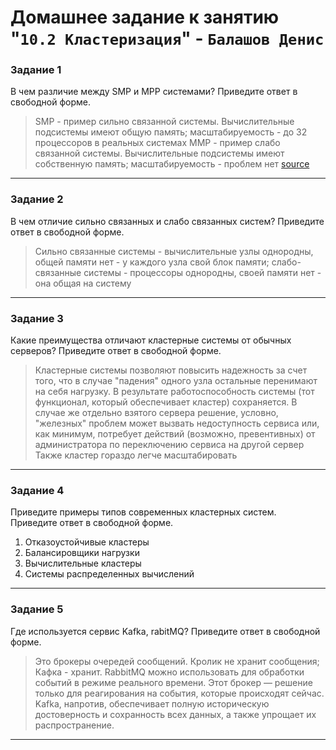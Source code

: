 # Домашнее задание к занятию "`10.2 Кластеризация`" - `Балашов Денис`  
   
### Задание 1
В чем различие между SMP и MPP системами?
Приведите ответ в свободной форме.

>SMP - пример сильно связанной системы. Вычислительные подсистемы имеют общую память; масштабируемость - до 32 процессоров в реальных системах
>MMP - пример слабо связанной системы. Вычислительные подсистемы имеют собственную память; масштабируемость - проблем нет
[source](https://parallel.ru/computers/classes.html)
---

### Задание 2
В чем отличие сильно связанных и слабо связанных систем?
Приведите ответ в свободной форме.

>Сильно связанные системы - вычислительные узлы однородны, общей памяти нет - у каждого узла свой блок памяти; слабо-связанные системы - процессоры однородны, своей памяти нет - она общая на систему
---

### Задание 3
Какие преимущества отличают кластерные системы от обычных серверов?
Приведите ответ в свободной форме.

>Кластерные системы позволяют повысить надежность за счет того, что в случае "падения" одного узла остальные перенимают на себя нагрузку. В результате работоспособность системы (тот функционал, который обеспечивает кластер) сохраняется.
>В случае же отдельно взятого сервера решение, условно, "железных" проблем может вызвать недоступность сервиса или, как минимум, потребует действий (возможно, превентивных) от администратора по переключению сервиса на другой сервер
>Также кластер гораздо легче масштабировать

---
### Задание 4
Приведите примеры типов современных кластерных систем.
Приведите ответ в свободной форме.

1. Отказоустойчивые кластеры
2. Балансировщики нагрузки
3. Вычислительные кластеры
4. Системы распределенных вычислений
---
### Задание 5
Где используется сервис Kafka, rabitMQ?
Приведите ответ в свободной форме.

>Это брокеры очередей сообщений. Кролик не хранит сообщения; Кафка - хранит.
RabbitMQ можно использовать для обработки событий в режиме реального времени. Этот брокер — решение только для реагирования на события, которые происходят сейчас. Kafka, напротив, обеспечивает полную историческую достоверность и сохранность всех данных, а также упрощает их распространение.
---
